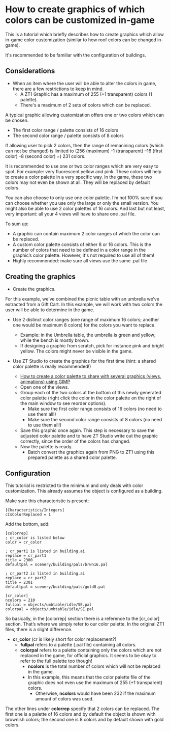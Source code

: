 # How to create graphics of which colors can be customized in-game

This is a tutorial which briefly describes how to create graphics which allow in-game color customization (similar to how roof colors can be changed in-game).

It's recommended to be familiar with the configuration of buildings.

## Considerations

* When an item where the user will be able to alter the colors in game, there are a few restrictions to keep in mind.
  * A ZT1 Graphic has a maximum of 255 (+1 transparent) colors (1 palette).
  * There's a maximum of 2 sets of colors which can be replaced.
  
  
A typical graphic allowing customization offers one or two colors which can be chosen.
* The first color range / palette consists of 16 colors
* The second color range / palette consists of 8 colors

If allowing user to pick 2 colors, then the range of remanining colors (which can not be changed) is limited to (256 (maximum) -1 (transparent) –16 (first color) –8 (second color) =) 231 colors.

It is recommended to use one or two color ranges which are very easy to spot. For example: very fluorescent yellow and pink. 
These colors will help to create a color palette in a very specific way. 
In the game, these two colors may not even be shown at all. They will be replaced by default colors.

You can also choose to only use one color palette. I’m not 100% sure if you can choose whether you use only the large or only the small version. You might also be able to use 2 color palettes of 16 colors.
And last but not least, very important: all your 4 views will have to share one .pal file.

To sum up:
* A graphic can contain maximum 2 color ranges of which the color can be replaced.
* A custom color palette consists of either 8 or 16 colors. This is the number of colors that need to be defined in a color range in the graphic’s color palette. However, it's not required to use all of them!
* Highly recommended: make sure all views use the same .pal file

## Creating the graphics

* Create the graphics.

For this example, we’ve combined the picnic table with an umbrella we’ve extracted from a Gift Cart. In this example, we will work with two colors the user will be able to determine in the game. 


* Use 2 distinct color ranges (one range of maximum 16 colors; another one would be maximum 8 colors) for the colors you want to replace.
  * Example: in the Umbrella table, the umbrella is green and yellow; while the bench is mostly brown. 
  * If designing a graphic from scratch, pick for instance pink and bright yellow. The colors might never be visible in the game.

* Use ZT Studio to create the graphics for the first time (hint: a shared color palette is really recommended!)
  * [How to create a color palette to share with several graphics (views, animations) using GIMP](How-to-create-a-color-palette-to-share-with-several-graphics-(views,-animations)-using-GIMP)
  * Open one of the views.
  * Group each of the two colors at the bottom of this newly generated color palette (right click the color in the color palette on the right of the main window to see reorder options).
    * Make sure the first color range consists of 16 colors (no need to use them all!)
    * Make sure the second color range consists of 8 colors (no need to use them all!)
  * Save this graphic once again. This step is necessary to save the adjusted color palette and to have ZT Studio write out the graphic correctly, since the order of the colors has changed.
  * Now the palette is ready.
    * Batch convert the graphics again from PNG to ZT1 using this prepared palette as a shared color palette.



## Configuration
This tutorial is restricted to the minimum and only deals with color customization. 
This already assumes the object is configured as a building.

Make sure this characteristic is present:
```
[Characteristics/Integers]
cIsColorReplaced = 1
```


Add the bottom, add:
```
[colorrep]
; cr_color is listed below
color = cr_color

; cr_part1 is listed in building.ai
replace = cr_part1
title = 2300
defaultpal = scenery/building/pals/brwn16.pal

; cr_part2 is listed in building.ai
replace = cr_part2
title = 2301
defaultpal = scenery/building/pals/gold8.pal

[cr_color]
ncolors = 210
fullpal = objects/umbtable/idle/SE.pal
colorpal = objects/umbtable/idle/SE.pal
```

So basically, in the [colorrep] section there is a reference to the [cr_color] section. 
That’s where we simply refer to our color palette. In the original ZT1 files, there is a slight difference. 

* **cr_color** (cr is likely short for color replacement?)
  * **fullpal** refers to a palette (.pal file) containing all colors.
  * **colorpal** refers to a palette containing only the colors which are not replaced in the game, for official graphics. It seems to be okay to refer to the full palette too though!
    * **ncolors** is the total number of colors which will not be replaced in the game. 
    * In this example, this means that the color palette file of the graphic does not even use the maximum of 255 (+1 transparent) colors.
      * Otherwise, **ncolors** would have been 232 if the maximum amount of colors was used.

The other lines under **colorrep** specify that 2 colors can be replaced. The first one is a palette of 16 colors and by default the object is shown with brownish colors; the second one is 8 colors and by default shown with gold colors.

